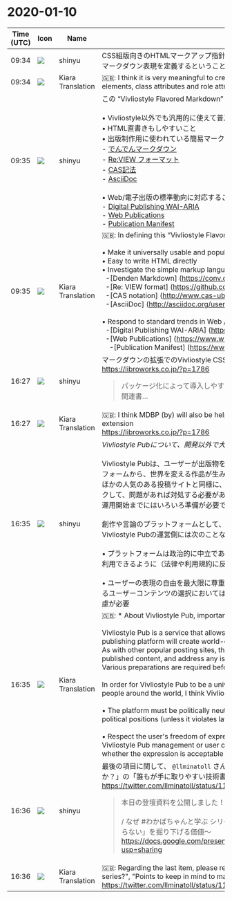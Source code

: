 # 2020-01-10

|Time (UTC)|Icon|Name|Message|
|---|---|---|---|
|<span id="1578648871.012700">09:34</span>|![](https://avatars.slack-edge.com/2018-04-27/354445776386_e258f5ed5ba887b08668_72.jpg)|shinyu|CSS組版向きのHTMLマークアップ指針（構造要素とclass属性やrole属性をどう使うか）を作り、それに対応するマークダウン表現を定義するということ、とても意味があると思います。|
|<span id="1578648873.012800">09:34</span>|![](https://avatars.slack-edge.com/2019-08-21/732685848020_f3f20736795184660348_72.png)|Kiara Translation|🇬🇧: I think it is very meaningful to create HTML markup guidelines for CSS formatting (how to use structural elements, class attributes and role attributes) and define the corresponding markdown expressions.|
|<span id="1578648917.013300">09:35</span>|![](https://avatars.slack-edge.com/2018-04-27/354445776386_e258f5ed5ba887b08668_72.jpg)|shinyu|この “Vivliostyle Flavored Markdown” を定義するのに、次のことを考慮してほしいと思います:<br><br>• Vivliostyle以外でも汎用的に使えて普及させられるものにすること<br>• HTML直書きもしやすいこと<br>• 出版制作用に使われている簡易マークアップ言語を調査して、よいところは取り入れること:<br>  - [でんでんマークダウン](<https://conv.denshochan.com/markdown>)<br>  - [Re:VIEW フォーマット](<https://github.com/kmuto/review/blob/master/doc/format.ja.md>)<br>  - [CAS記法](<http://www.cas-ub.com/howto/reference/index.html>)<br>  - [AsciiDoc](<http://asciidoc.org/userguide.html>)<br><br>• Web/電子出版の標準動向に対応すること<br>  - [Digital Publishing WAI-ARIA](<https://w3c.github.io/dpub-aria/>)<br>  - [Web Publications](<https://www.w3.org/TR/wpub/>)<br>    - [Publication Manifest](<https://www.w3.org/TR/pub-manifest/>)|
|<span id="1578648919.013500">09:35</span>|![](https://avatars.slack-edge.com/2019-08-21/732685848020_f3f20736795184660348_72.png)|Kiara Translation|🇬🇧: In defining this “Vivliostyle Flavored Markdown”, consider the following:<br><br>• Make it universally usable and popular outside of Vivliostyle<br>• Easy to write HTML directly<br>• Investigate the simple markup languages used for publishing and include the following:<br>  -[Denden Markdown] (<https://conv.denshochan.com/markdown>)<br>  -[Re: VIEW format] (<https://github.com/kmuto/review/blob/master/doc/format.ja.md>)<br>  -[CAS notation] (<http://www.cas-ub.com/howto/reference/index.html>)<br>  -[AsciiDoc] (<http://asciidoc.org/userguide.html>)<br><br>• Respond to standard trends in Web / electronic publishing<br>  -[Digital Publishing WAI-ARIA] (<https://w3c.github.io/dpub-aria/>)<br>  -[Web Publications] (<https://www.w3.org/TR/wpub/>)<br>    -[Publication Manifest] (<https://www.w3.org/TR/pub-manifest/>)|
|<span id="1578673653.016000">16:27</span>|![](https://avatars.slack-edge.com/2018-04-27/354445776386_e258f5ed5ba887b08668_72.jpg)|shinyu|マークダウンの拡張でのVivliostyle CSS組版環境として MDBP (by `@lwohtsu`) も参考になると思います<br><https://libroworks.co.jp/?p=1786><br><blockquote>パッケージ化によって導入しやすくなった新しいMDBP リブロワークスでは、2016年頃からプログラミング関連書…</blockquote>|
|<span id="1578673655.016100">16:27</span>|![](https://avatars.slack-edge.com/2019-08-21/732685848020_f3f20736795184660348_72.png)|Kiara Translation|🇬🇧: I think MDBP (by) will also be helpful as a Vivliostyle CSS typesetting environment in markdown extension<br><https://libroworks.co.jp/?p=1786>|
|<span id="1578674114.016900">16:35</span>|![](https://avatars.slack-edge.com/2018-04-27/354445776386_e258f5ed5ba887b08668_72.jpg)|shinyu|*Vivliostyle Pubについて、開発以外で大事なこと*<br><br>Vivliostyle Pubは、ユーザーが出版物を作って公開することができるサービスです。いずれは、この出版プラットフォームから、世界を変える作品が生み出されることを期待してます。<br>ほかの人気のある投稿サイトと同様に、Vivliostyle Pubでも利用規約を整備して、公開されるコンテンツをチェックして、問題があれば対処する必要があります。<br>運用開始までにはいろいろ準備が必要です。<br><br>創作や言論のプラットフォームとして、Vivliostyle Pubが世界の多くの人々に受け入れられるものにするために、Vivliostyle Pubの運営側には次のことなど気をつけなければならないと思っています。<br><br>• プラットフォームは政治的に中立であること: あらゆる政治的な立場の人々がこのプラットフォームを言論活動に利用できるように（法律や利用規約に反しない限りは）<br><br>• ユーザーの表現の自由を最大限に尊重する。しかし、Vivliostyle Pub運営側で作るコンテンツや特別に目立たせるユーザーコンテンツの選択においては、その表現が受け入れられるものか、誰かを傷つけないかなど、十分な配慮が必要|
|<span id="1578674116.017000">16:35</span>|![](https://avatars.slack-edge.com/2019-08-21/732685848020_f3f20736795184660348_72.png)|Kiara Translation|🇬🇧: * About Vivliostyle Pub, important things other than development *<br><br>Vivliostyle Pub is a service that allows users to create and publish publications. Eventually, we hope that this publishing platform will create world-changing works.<br>As with other popular posting sites, the Vivliostyle Pub needs to have terms and conditions, check the published content, and address any issues.<br>Various preparations are required before operation starts.<br><br>In order for Vivliostyle Pub to be a universal platform for creation and speech, and to be accepted by many people around the world, I think Vivliostyle Pub's management needs to be aware of the following:<br><br>• The platform must be politically neutral: Make the platform available for public speaking to people of all political positions (unless it violates laws and terms of service)<br><br>• Respect the user's freedom of expression to the maximum. However, in the selection of content created by Vivliostyle Pub management or user content that stands out specially, careful consideration must be given to whether the expression is acceptable or not to hurt anyone|
|<span id="1578674192.017300">16:36</span>|![](https://avatars.slack-edge.com/2018-04-27/354445776386_e258f5ed5ba887b08668_72.jpg)|shinyu|最後の項目に関して、 `@llminatoll` さんの発表資料「なぜ わかばちゃんと学ぶ シリーズは受け入れられているのか？」の「誰もが手に取りやすい技術書を作るために気をつけているポイント」など、参考になると思います:<br><https://twitter.com/llminatoll/status/1179709279781048322><br><blockquote>本日の登壇資料を公開しました！ #ATLabo<br><br>/ なぜ #わかばちゃんと学ぶ シリーズは受け入れられているのか？ 　〜技術書におけるジェンダーと「わからない」を掘り下げる価値〜<br><https://docs.google.com/presentation/d/1jCVD1D5Mp6hnSQSZxSm6QSim0eutB7Or7rpXf_6CufY/edit?usp=sharing></blockquote>|
|<span id="1578674194.017500">16:36</span>|![](https://avatars.slack-edge.com/2019-08-21/732685848020_f3f20736795184660348_72.png)|Kiara Translation|🇬🇧: Regarding the last item, please refer to Mr.'s presentation material "Why do you learn with Wakaba series?", "Points to keep in mind to make a technical book that everyone can easily get" think:<br><https://twitter.com/llminatoll/status/1179709279781048322>|
